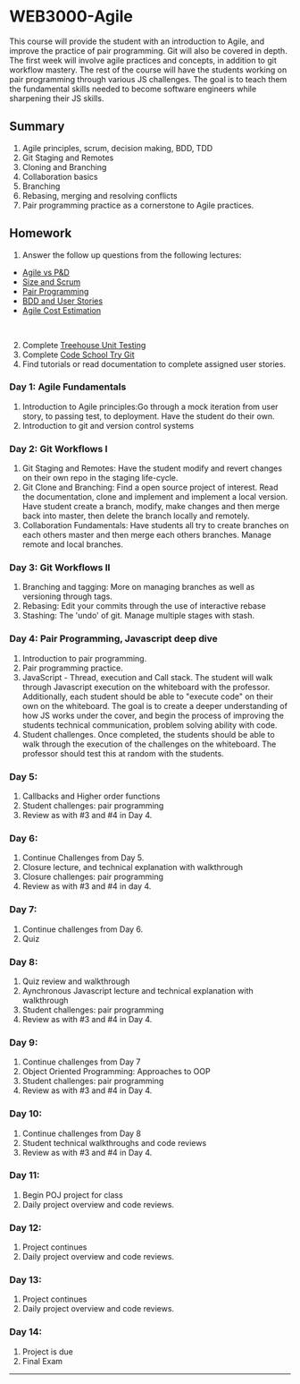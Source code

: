 # WEB3000-Agile

  This course will provide the student with an introduction to Agile, and improve the practice of pair programming. Git will also be covered in depth. The first week  will involve agile practices and concepts, in addition to git workflow mastery. The rest of the course will have the students working on pair programming through various JS challenges. The goal is to teach them the fundamental skills needed to become software engineers while sharpening their JS skills. 

## Summary

1. Agile principles, scrum, decision making, BDD, TDD
2. Git Staging and Remotes
3. Cloning and Branching
4. Collaboration basics
5. Branching
6. Rebasing, merging and resolving conflicts
7. Pair programming practice as a cornerstone to Agile practices.

## Homework
1. Answer the follow up questions from the following lectures:

  - [Agile vs P&D](https://youtu.be/CbLKWRp1TGo)
  - [Size and Scrum](https://youtu.be/JFZi4bGGJOk)
  - [Pair Programming](https://youtu.be/JbDR58lsIl0)
  - [BDD and User Stories](https://youtu.be/duUIq-KTLq8)
  - [Agile Cost Estimation](https://youtu.be/8ZoytqaIbss)
  </br>

2. Complete [Treehouse Unit Testing ](https://teamtreehouse.com/library/javascript-unit-testing)
3. Complete [Code School Try Git](https://www.codeschool.com/courses/try-git)
4. Find tutorials or read documentation to complete assigned user stories.

### Day 1: Agile Fundamentals
  1. Introduction to Agile principles:Go through a mock iteration from user story, to passing test, to deployment. Have the student do their own.
  2. Introduction to git and version control systems

### Day 2: Git Workflows I
  1. Git Staging and Remotes: Have the student modify and revert changes on their own repo in the staging life-cycle.
  2. Git Clone and Branching: Find a open source project of interest. Read the documentation, clone and implement and implement a local version.  Have student create a branch, modify, make changes and then merge back into master, then delete the branch locally and remotely.
  3. Collaboration Fundamentals: Have students all try to create branches on each others master and then merge each others branches. Manage remote and local branches.

### Day 3: Git Workflows II  
  1. Branching and tagging: More on managing branches as well as versioning through tags.
  2. Rebasing: Edit your commits through the use of interactive rebase
  3. Stashing: The 'undo' of git. Manage multiple stages with stash.

### Day 4: Pair Programming, Javascript deep dive 
  1. Introduction to pair programming.
  2. Pair programming practice.
  3. JavaScript - Thread, execution and Call stack. The student will walk through Javascript execution on the whiteboard with the professor. Additionally, each student should be able to "execute code" on their own on the whiteboard. The goal is to create a deeper understanding of how JS works under the cover, and begin the process of improving the students technical communication, problem solving ability with code. 
  4. Student challenges. Once completed, the students should be able to walk through the execution of the challenges on the whiteboard. The professor should test this at random with the students.

### Day 5: 
  1. Callbacks and Higher order functions
  2. Student challenges: pair programming
  3. Review as with #3 and #4 in Day 4.

### Day 6:
  1. Continue Challenges from Day 5.
  2. Closure lecture, and technical explanation with walkthrough
  3. Closure challenges: pair programming
  4. Review as with #3 and #4 in day 4.

### Day 7:
  1. Continue challenges from Day 6.
  2. Quiz

### Day 8:
  1. Quiz review and walkthrough
  2. Aynchronous Javascript lecture and technical explanation with walkthrough
  3. Student challenges: pair programming
  4. Review as with #3 and #4 in Day 4. 

### Day 9:
  1. Continue challenges from Day 7
  2. Object Oriented Programming: Approaches to OOP
  3. Student challenges: pair programming
  4. Review as with #3 and #4 in Day 4.

### Day 10:
  1. Continue challenges from Day 8
  2. Student technical walkthroughs and code reviews
  3. Review as with #3 and #4 in Day 4.

### Day 11:
  1. Begin POJ project for class
  2. Daily project overview and code reviews.

### Day 12:
  1. Project continues
  2. Daily project overview and code reviews.

### Day 13:    
  1. Project continues
  2. Daily project overview and code reviews.

### Day 14:
  1. Project is due
  2. Final Exam

---
